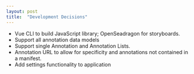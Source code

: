 ```yaml
---
layout: post
title:  "Development Decisions"
---
```

*  Vue CLI to build JavaScript library; OpenSeadragon for storyboards.
*  Support all annotation data models
*  Support single Annotation and Annotation Lists.
*  Annotation URL to allow for specificity and annotations not contained in a manifest.
*  Add settings functionality to application

